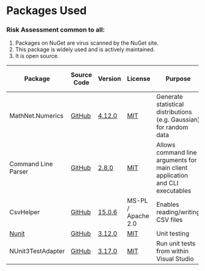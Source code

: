 

# Packages Used

### Risk Assessment common to all:
1. Packages on NuGet are virus scanned by the NuGet site.
2. This package is widely used and is actively maintained.
3. It is open source.

| Package | Source Code | Version | License | Purpose | Additional Risk Assessment |
| ------- | ------------| --------| ------- | ------- | -------------------------- |
| MathNet.Numerics | [GitHub](https://github.com/mathnet/mathnet-numerics)| [4.12.0](https://www.nuget.org/packages/MathNet.Numerics/4.12.0) |[MIT](https://opensource.org/licenses/MIT) | Generate statistical distributions (e.g. Gaussian) for random data | |
| Command Line Parser | [GitHub](https://github.com/commandlineparser/commandline) | [2.8.0](https://www.nuget.org/packages/CommandLineParser/2.8.0) | [MIT](https://opensource.org/licenses/MIT) | Allows command line arguments for main client application and CLI executables |
| CsvHelper | [GitHub](https://github.com/JoshClose/CsvHelper) | [15.0.6](https://www.nuget.org/packages/CsvHelper/15.0.6) | MS-PL / Apache 2.0 | Enables reading/writing CSV files |
| [Nunit](https://nunit.org/) |[GitHub](https://github.com/nunit/nunit) | [3.12.0](https://www.nuget.org/packages/NUnit/3.12.0) | [MIT](https://opensource.org/licenses/MIT) | Unit testing |
| NUnit3TestAdapter | [GitHub](https://github.com/nunit/nunit3-vs-adapter)| [3.17.0](https://www.nuget.org/packages/NUnit3TestAdapter/3.17.0) | [MIT](https://opensource.org/licenses/MIT) | Run unit tests from within Visual Studio |


